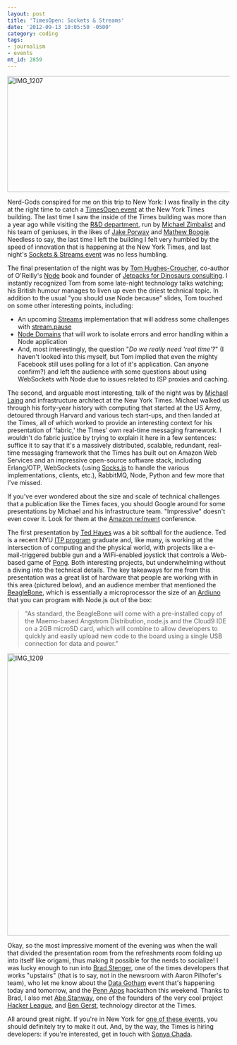 ```yaml
---
layout: post
title: 'TimesOpen: Sockets & Streams'
date: '2012-09-13 10:05:50 -0500'
category: coding
tags:
- journalism
- events
mt_id: 2859
---
```

<a href="http://www.flickr.com/photos/phillipadsmith/7982797923/" title="IMG_1207 by phillipadsmith, on Flickr"><img src="http://farm9.staticflickr.com/8169/7982797923_c6fdcdbf10_z.jpg" width="640" height="263" alt="IMG_1207"></a>

Nerd-Gods conspired for me on this trip to New York: I was finally in the city at the right time to catch a [TimesOpen event](https://www.nytimes.com/marketing/timesopen/) at the New York Times building. The last time I saw the inside of the Times building was more than a year ago while visiting the [R&D department](http://www.nytco.com/company/Innovation_and_Technology/ResearchandDevelopment.html), run by [Michael Zimbalist](https://twitter.com/zimbalist) and his team of geniuses, in the likes of [Jake Porway](https://twitter.com/jakeporway) and [Mathew Boogie](http://www.linkedin.com/in/mattboggie). Needless to say, the last time I left the building I felt very humbled by the speed of innovation that is happening at the New York Times, and last night's [Sockets & Streams event](http://timesopen2012sockets.eventbrite.com/) was no less humbling. 

The final presentation of the night was by [Tom Hughes-Croucher](http://tomhughescroucher.com/), co-author of O'Reilly's [Node](http://shop.oreilly.com/product/0636920015956.do) book and founder of [Jetpacks for Dinosaurs consulting](http://jetpacksfordinosaurs.com/). I instantly recognized Tom from some late-night technology talks watching; his British humour manages to liven up even the driest technical topic. In addition to the usual "you should use Node because" slides, Tom touched on some other interesting points, including:

* An upcoming [Streams](http://maxogden.com/node-streams) implementation that will address some challenges with [stream.pause](http://nodejs.org/api/stream.html#stream_stream_pause)
* [Node Domains](http://nodejs.org/api/domain.html) that will work to isolate errors and error handling within a Node application
* And, most interestingly, the question "_Do we really need 'real time'?_" (I haven't looked into this myself, but Tom implied that even the mighty Facebook still uses polling for a lot of it's application. Can anyone confirm?) and left the audience with some questions about using WebSockets with Node due to issues related to ISP proxies and caching. 

The second, and arguable most interesting, talk of the night was by [Michael Laing](http://www.linkedin.com/pub/michael-laing/3/938/98) and infrastructure architect at the New York Times. Michael walked us through his forty-year history with computing that started at the US Army, detoured through Harvard and various tech start-ups, and then landed at the Times, all of which worked to provide an interesting context for his presentation of 'fabric,' the Times' own real-time messaging framework. I wouldn't do fabric justice by trying to explain it here in a few sentences: suffice it to say that it's a massively distributed, scalable, redundant, real-time messaging framework that the Times has built out on Amazon Web Services and an impressive open-source software stack, including Erlang/OTP, WebSockets (using [Socks.js](https://github.com/sockjs/sockjs-client) to handle the various implementations, clients, etc.), RabbitMQ, Node, Python and few more that I've missed.

If you've ever wondered about the size and scale of technical challenges that a publication like the Times faces, you should Google around for some presentations by Michael and his infrastructure team. "Impressive" doesn't even cover it. Look for them at the [Amazon re:Invent](https://reinvent.awsevents.com/) conference. 

The first presentation by [Ted Hayes](http://log.liminastudio.com/) was a bit softball for the audience. Ted is a recent NYU [ITP program](http://itp.nyu.edu/itp/) graduate and, like many, is working at the intersection of computing and the physical world, with projects like a e-mail-triggered bubble gun and a WiFi-enabled joystick that controls a Web-based game of [Pong](https://en.wikipedia.org/wiki/Pong). Both interesting projects, but underwhelming without a diving into the technical details. The key takeaways for me from this presentation was a great list of hardware that people are working with in this area (pictured below), and an audience member that mentioned the [BeagleBone](http://hackerrevie.ws/2011/11/beaglebone-arm-development-kit-announced/), which is essentially a microprocessor the size of an [Ardiuno](http://arduino.cc/) that you can program with Node.js out of the box:

> "As standard, the BeagleBone will come with a pre-installed copy of the Maemo-based Angstrom Distribution, node.js and the Cloud9 IDE on a 2GB microSD card, which will combine to allow developers to quickly and easily upload new code to the board using a single USB connection for data and power."

<a href="http://www.flickr.com/photos/phillipadsmith/7982801242/" title="IMG_1209 by phillipadsmith, on Flickr"><img src="http://farm9.staticflickr.com/8309/7982801242_9313797b9c_z.jpg" width="538" height="640" alt="IMG_1209"></a>

Okay, so the most impressive moment of the evening was when the wall that divided the presentation room from the refreshments room folding up into itself like origami, thus making it possible for the nerds to socialize! I was lucky enough to run into [Brad Stenger](http://open.blogs.nytimes.com/author/brad-stenger/), one of the times developers that works "upstairs" (that is to say, not in the newsroom with Aaron Pilhofer's team), who let me know about the [Data Gotham](http://www.datagotham.com/) event that's happening today and tomorrow, and the [Penn Apps](http://2012f.pennapps.com/) hackathon this weekend. Thanks to Brad, I also met [Abe Stanway](https://twitter.com/abestanway), one of the founders of the very cool project [Hacker League](https://www.hackerleague.org/), and [Ben Gerst](https://twitter.com/bgerst), technology director at the Times.

All around great night. If you're in New York for [one of these events](https://www.nytimes.com/marketing/timesopen/), you should definitely try to make it out. And, by the way, the Times is hiring developers: if you're interested, get in touch with [Sonya Chada](https://twitter.com/recruitnytimes).
